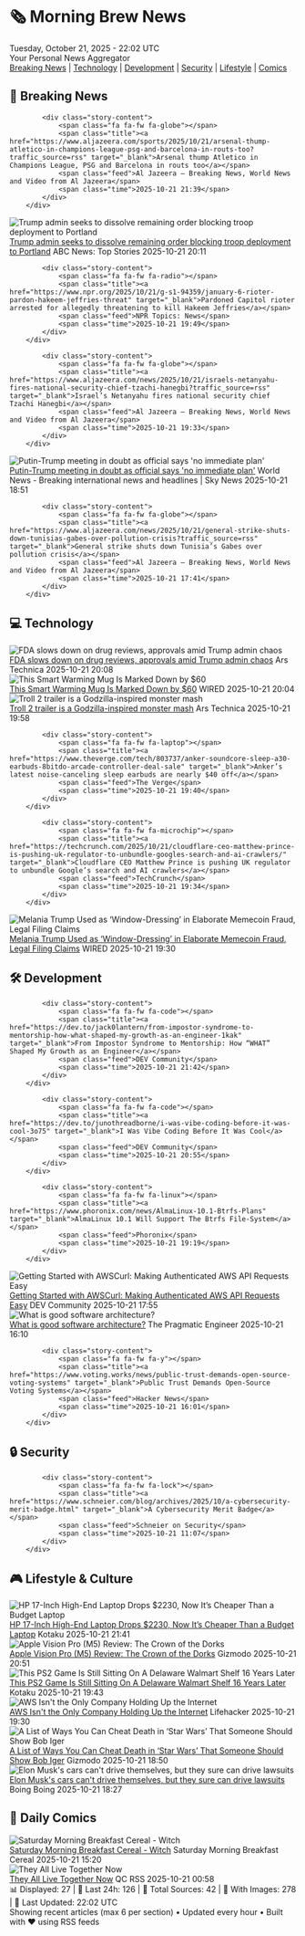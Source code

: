 <!-- Processing 54 RSS feeds at 2025-10-21 22:02:06 UTC -->
<!-- Processing: Cyanide & Happiness -->
<!-- Processing: Dinosaur Comics -->
<!-- Processing: CNN Top Stories -->
<!-- Processing: Al Jazeera Breaking News -->
<!-- Processing: NPR News -->
<!-- Processing: Reuters Top News -->
<!-- Processing: Reuters World News -->
<!-- Processing: WIRED -->
<!-- Processing: Lobsters Python -->
<!-- Processing: Dev.to -->
<!-- Processing: StackOverflow Blog -->
<!-- Processing: DistroWatch -->
<!-- Processing: Linux.com -->
<!-- Processing: GitLab Blog -->
<!-- Processing: Martin Fowler -->
<!-- Processing: Coding Horror -->
<!-- Processing: The Pragmatic Engineer -->
<!-- Processing: Kotaku -->
<!-- Processing: Boing Boing -->
<!-- Processing: Krebs on Security -->
<!-- Processing: Schneier on Security -->
<!-- Generated 6 new posts out of 21 feeds processed -->
<div class="newspaper-header">
    <h1 class="newspaper-title">🗞️ Morning Brew News</h1>
    <div class="newspaper-date">Tuesday, October 21, 2025 - 22:02 UTC</div>
    <div class="newspaper-subtitle">Your Personal News Aggregator</div>
</div>

<div class="newspaper-nav">
    <a href="#breaking">Breaking News</a> |
    <a href="#tech">Technology</a> |
    <a href="#dev">Development</a> |
    <a href="#security">Security</a> |
    <a href="#lifestyle">Lifestyle</a> |
    <a href="#webcomics">Comics</a>
</div>

<div class="news-section breaking-news" id="breaking">
<h2 class="section-header">🚨 Breaking News</h2>
<div class="stories-container">
<div class="story">
            
            <div class="story-content">
                <span class="fa fa-fw fa-globe"></span>
                <span class="title"><a href="https://www.aljazeera.com/sports/2025/10/21/arsenal-thump-atletico-in-champions-league-psg-and-barcelona-in-routs-too?traffic_source=rss" target="_blank">Arsenal thump Atletico in Champions League, PSG and Barcelona in routs too</a></span>
                <span class="feed">Al Jazeera – Breaking News, World News and Video from Al Jazeera</span>
                <span class="time">2025-10-21 21:39</span>
            </div>
        </div>
<div class="story">
            <img src="https://s.abcnews.com/images/US/ice-portland-3-ap-gmh-251021_1761072133967_hpMain_4x3t_384.jpg" alt="Trump admin seeks to dissolve remaining order blocking troop deployment to Portland" class="story-image" loading="lazy" onerror="this.style.display='none'">
            <div class="story-content">
                <span class="fa fa-fw fa-tv"></span>
                <span class="title"><a href="https://abcnews.go.com/US/trump-administration-seeks-dissolve-remaining-order-blocking-national/story?id=126729762" target="_blank">Trump admin seeks to dissolve remaining order blocking troop deployment to Portland</a></span>
                <span class="feed">ABC News: Top Stories</span>
                <span class="time">2025-10-21 20:11</span>
            </div>
        </div>
<div class="story">
            
            <div class="story-content">
                <span class="fa fa-fw fa-radio"></span>
                <span class="title"><a href="https://www.npr.org/2025/10/21/g-s1-94359/january-6-rioter-pardon-hakeem-jeffries-threat" target="_blank">Pardoned Capitol rioter arrested for allegedly threatening to kill Hakeem Jeffries</a></span>
                <span class="feed">NPR Topics: News</span>
                <span class="time">2025-10-21 19:49</span>
            </div>
        </div>
<div class="story">
            
            <div class="story-content">
                <span class="fa fa-fw fa-globe"></span>
                <span class="title"><a href="https://www.aljazeera.com/news/2025/10/21/israels-netanyahu-fires-national-security-chief-tzachi-hanegbi?traffic_source=rss" target="_blank">Israel’s Netanyahu fires national security chief Tzachi Hanegbi</a></span>
                <span class="feed">Al Jazeera – Breaking News, World News and Video from Al Jazeera</span>
                <span class="time">2025-10-21 19:33</span>
            </div>
        </div>
<div class="story">
            <img src="https://e3.365dm.com/25/10/1920x1080/skynews-donald-trump-vladimir-putin_7052733.jpg?20251016202525" alt="Putin-Trump meeting in doubt as official says &#x27;no immediate plan&#x27;" class="story-image" loading="lazy" onerror="this.style.display='none'">
            <div class="story-content">
                <span class="fa fa-fw fa-satellite"></span>
                <span class="title"><a href="https://news.sky.com/story/putin-trump-budapest-meeting-in-doubt-as-official-says-no-plan-for-immediate-future-13454654" target="_blank">Putin-Trump meeting in doubt as official says &#x27;no immediate plan&#x27;</a></span>
                <span class="feed">World News - Breaking international news and headlines | Sky News</span>
                <span class="time">2025-10-21 18:51</span>
            </div>
        </div>
<div class="story">
            
            <div class="story-content">
                <span class="fa fa-fw fa-globe"></span>
                <span class="title"><a href="https://www.aljazeera.com/news/2025/10/21/general-strike-shuts-down-tunisias-gabes-over-pollution-crisis?traffic_source=rss" target="_blank">General strike shuts down Tunisia’s Gabes over pollution crisis</a></span>
                <span class="feed">Al Jazeera – Breaking News, World News and Video from Al Jazeera</span>
                <span class="time">2025-10-21 17:41</span>
            </div>
        </div>
</div>
</div>
<div class="news-section tech-news" id="tech">
<h2 class="section-header">💻 Technology</h2>
<div class="stories-container">
<div class="story">
            <img src="https://cdn.arstechnica.net/wp-content/uploads/2019/05/GettyImages-496532228-500x500.jpg" alt="FDA slows down on drug reviews, approvals amid Trump admin chaos" class="story-image" loading="lazy" onerror="this.style.display='none'">
            <div class="story-content">
                <span class="fa fa-fw fa-cog"></span>
                <span class="title"><a href="https://arstechnica.com/health/2025/10/fda-slows-down-on-drug-reviews-approvals-amid-trump-admin-chaos/" target="_blank">FDA slows down on drug reviews, approvals amid Trump admin chaos</a></span>
                <span class="feed">Ars Technica</span>
                <span class="time">2025-10-21 20:08</span>
            </div>
        </div>
<div class="story">
            <img src="https://media.wired.com/photos/68f7c62248e48370f358662a/master/pass/This%20Smart%20Warming%20Mug%20is%20Marked%20Down%20by%20$60.png" alt="This Smart Warming Mug Is Marked Down by $60" class="story-image" loading="lazy" onerror="this.style.display='none'">
            <div class="story-content">
                <span class="fa fa-fw fa-bolt"></span>
                <span class="title"><a href="https://www.wired.com/story/ember-travel-mug-deal-1025/" target="_blank">This Smart Warming Mug Is Marked Down by $60</a></span>
                <span class="feed">WIRED</span>
                <span class="time">2025-10-21 20:04</span>
            </div>
        </div>
<div class="story">
            <img src="https://cdn.arstechnica.net/wp-content/uploads/2025/10/troll1-500x500-1761073842.jpg" alt="Troll 2 trailer is a Godzilla-inspired monster mash" class="story-image" loading="lazy" onerror="this.style.display='none'">
            <div class="story-content">
                <span class="fa fa-fw fa-cog"></span>
                <span class="title"><a href="https://arstechnica.com/culture/2025/10/troll-2-trailer-is-a-godzilla-inspired-monster-mash/" target="_blank">Troll 2 trailer is a Godzilla-inspired monster mash</a></span>
                <span class="feed">Ars Technica</span>
                <span class="time">2025-10-21 19:58</span>
            </div>
        </div>
<div class="story">
            
            <div class="story-content">
                <span class="fa fa-fw fa-laptop"></span>
                <span class="title"><a href="https://www.theverge.com/tech/803737/anker-soundcore-sleep-a30-earbuds-8bitdo-arcade-controller-deal-sale" target="_blank">Anker’s latest noise-canceling sleep earbuds are nearly $40 off</a></span>
                <span class="feed">The Verge</span>
                <span class="time">2025-10-21 19:40</span>
            </div>
        </div>
<div class="story">
            
            <div class="story-content">
                <span class="fa fa-fw fa-microchip"></span>
                <span class="title"><a href="https://techcrunch.com/2025/10/21/cloudflare-ceo-matthew-prince-is-pushing-uk-regulator-to-unbundle-googles-search-and-ai-crawlers/" target="_blank">Cloudflare CEO Matthew Prince is pushing UK regulator to unbundle Google’s search and AI crawlers</a></span>
                <span class="feed">TechCrunch</span>
                <span class="time">2025-10-21 19:34</span>
            </div>
        </div>
<div class="story">
            <img src="https://media.wired.com/photos/68f2c1e063f7ddf18419e89a/master/pass/Lawyers-File-New-Claim-Against-Melania-Coin-Business.jpg" alt="Melania Trump Used as ‘Window-Dressing’ in Elaborate Memecoin Fraud, Legal Filing Claims" class="story-image" loading="lazy" onerror="this.style.display='none'">
            <div class="story-content">
                <span class="fa fa-fw fa-bolt"></span>
                <span class="title"><a href="https://www.wired.com/story/melania-trump-used-as-window-dressing-in-elaborate-memecoin-fraud-legal-filing-claims/" target="_blank">Melania Trump Used as ‘Window-Dressing’ in Elaborate Memecoin Fraud, Legal Filing Claims</a></span>
                <span class="feed">WIRED</span>
                <span class="time">2025-10-21 19:30</span>
            </div>
        </div>
</div>
</div>
<div class="news-section dev-news" id="dev">
<h2 class="section-header">🛠️ Development</h2>
<div class="stories-container">
<div class="story">
            
            <div class="story-content">
                <span class="fa fa-fw fa-code"></span>
                <span class="title"><a href="https://dev.to/jack0lantern/from-impostor-syndrome-to-mentorship-how-what-shaped-my-growth-as-an-engineer-1kak" target="_blank">From Impostor Syndrome to Mentorship: How “WHAT” Shaped My Growth as an Engineer</a></span>
                <span class="feed">DEV Community</span>
                <span class="time">2025-10-21 21:42</span>
            </div>
        </div>
<div class="story">
            
            <div class="story-content">
                <span class="fa fa-fw fa-code"></span>
                <span class="title"><a href="https://dev.to/junothreadborne/i-was-vibe-coding-before-it-was-cool-3o75" target="_blank">I Was Vibe Coding Before It Was Cool</a></span>
                <span class="feed">DEV Community</span>
                <span class="time">2025-10-21 20:55</span>
            </div>
        </div>
<div class="story">
            
            <div class="story-content">
                <span class="fa fa-fw fa-linux"></span>
                <span class="title"><a href="https://www.phoronix.com/news/AlmaLinux-10.1-Btrfs-Plans" target="_blank">AlmaLinux 10.1 Will Support The Btrfs File-System</a></span>
                <span class="feed">Phoronix</span>
                <span class="time">2025-10-21 19:19</span>
            </div>
        </div>
<div class="story">
            <img src="https://media2.dev.to/dynamic/image/width=800%2Cheight=%2Cfit=scale-down%2Cgravity=auto%2Cformat=auto/https%3A%2F%2Fdev-to-uploads.s3.amazonaws.com%2Fuploads%2Farticles%2Foz071s3vfzgzagglbym8.png" alt="Getting Started with AWSCurl: Making Authenticated AWS API Requests Easy" class="story-image" loading="lazy" onerror="this.style.display='none'">
            <div class="story-content">
                <span class="fa fa-fw fa-code"></span>
                <span class="title"><a href="https://dev.to/rijultp/getting-started-with-awscurl-making-authenticated-aws-api-requests-easy-18ok" target="_blank">Getting Started with AWSCurl: Making Authenticated AWS API Requests Easy</a></span>
                <span class="feed">DEV Community</span>
                <span class="time">2025-10-21 17:55</span>
            </div>
        </div>
<div class="story">
            <img src="https://substackcdn.com/image/fetch/$s_!BrG3!,f_auto,q_auto:good,fl_progressive:steep/https%3A%2F%2Fsubstack-post-media.s3.amazonaws.com%2Fpublic%2Fimages%2Fb3ef84c3-a8e2-4161-b346-5a58332a7361_1418x1094.png" alt="What is good software architecture?" class="story-image" loading="lazy" onerror="this.style.display='none'">
            <div class="story-content">
                <span class="fa fa-fw fa-wrench"></span>
                <span class="title"><a href="https://newsletter.pragmaticengineer.com/p/what-is-good-software-architecture" target="_blank">What is good software architecture?</a></span>
                <span class="feed">The Pragmatic Engineer</span>
                <span class="time">2025-10-21 16:10</span>
            </div>
        </div>
<div class="story">
            
            <div class="story-content">
                <span class="fa fa-fw fa-y"></span>
                <span class="title"><a href="https://www.voting.works/news/public-trust-demands-open-source-voting-systems" target="_blank">Public Trust Demands Open-Source Voting Systems</a></span>
                <span class="feed">Hacker News</span>
                <span class="time">2025-10-21 16:01</span>
            </div>
        </div>
</div>
</div>
<div class="news-section security-news" id="security">
<h2 class="section-header">🔒 Security</h2>
<div class="stories-container">
<div class="story">
            
            <div class="story-content">
                <span class="fa fa-fw fa-lock"></span>
                <span class="title"><a href="https://www.schneier.com/blog/archives/2025/10/a-cybersecurity-merit-badge.html" target="_blank">A Cybersecurity Merit Badge</a></span>
                <span class="feed">Schneier on Security</span>
                <span class="time">2025-10-21 11:07</span>
            </div>
        </div>
</div>
</div>
<div class="news-section lifestyle-news" id="lifestyle">
<h2 class="section-header">🎮 Lifestyle & Culture</h2>
<div class="stories-container">
<div class="story">
            <img src="https://kotaku.com/app/uploads/2025/10/hp17-inch-laptop-1280x853.jpg" alt="HP 17-Inch High-End Laptop Drops $2230, Now It’s Cheaper Than a Budget Laptop" class="story-image" loading="lazy" onerror="this.style.display='none'">
            <div class="story-content">
                <span class="fa fa-fw fa-gamepad"></span>
                <span class="title"><a href="https://kotaku.com/hp-17-inch-high-end-laptop-drops-2230-now-its-cheaper-than-a-budget-laptop-2000637790" target="_blank">HP 17-Inch High-End Laptop Drops $2230, Now It’s Cheaper Than a Budget Laptop</a></span>
                <span class="feed">Kotaku</span>
                <span class="time">2025-10-21 21:41</span>
            </div>
        </div>
<div class="story">
            <img src="https://gizmodo.com/app/uploads/2025/10/Apple-Vision-Pro-M5-14-1280x853.jpg" alt="Apple Vision Pro (M5) Review: The Crown of the Dorks" class="story-image" loading="lazy" onerror="this.style.display='none'">
            <div class="story-content">
                <span class="fa fa-fw fa-computer"></span>
                <span class="title"><a href="https://gizmodo.com/apple-vision-pro-m5-review-the-crown-of-the-dorks-2000675079" target="_blank">Apple Vision Pro (M5) Review: The Crown of the Dorks</a></span>
                <span class="feed">Gizmodo</span>
                <span class="time">2025-10-21 20:51</span>
            </div>
        </div>
<div class="story">
            <img src="https://kotaku.com/app/uploads/2025/10/PS2game-1280x720.jpg" alt="This PS2 Game Is Still Sitting On A Delaware Walmart Shelf 16 Years Later" class="story-image" loading="lazy" onerror="this.style.display='none'">
            <div class="story-content">
                <span class="fa fa-fw fa-gamepad"></span>
                <span class="title"><a href="https://kotaku.com/unsold-ps2-game-walmart-reddit-pbr-bull-riding-weird-reddit-2000637727" target="_blank">This PS2 Game Is Still Sitting On A Delaware Walmart Shelf 16 Years Later</a></span>
                <span class="feed">Kotaku</span>
                <span class="time">2025-10-21 19:43</span>
            </div>
        </div>
<div class="story">
            <img src="https://lifehacker.com/imagery/articles/01K83RN0KFSZ6FCFSSRE3GZ7T4/hero-image.jpg" alt="AWS Isn&#x27;t the Only Company Holding Up the Internet" class="story-image" loading="lazy" onerror="this.style.display='none'">
            <div class="story-content">
                <span class="fa fa-fw fa-life-ring"></span>
                <span class="title"><a href="https://lifehacker.com/tech/aws-isnt-the-only-company-holding-up-the-internet?utm_medium=RSS" target="_blank">AWS Isn&#x27;t the Only Company Holding Up the Internet</a></span>
                <span class="feed">Lifehacker</span>
                <span class="time">2025-10-21 19:30</span>
            </div>
        </div>
<div class="story">
            <img src="https://gizmodo.com/app/uploads/2025/10/star-wars-rise-of-skywalker-kylo-ren-shrug-1280x853.jpg" alt="A List of Ways You Can Cheat Death in ‘Star Wars’ That Someone Should Show Bob Iger" class="story-image" loading="lazy" onerror="this.style.display='none'">
            <div class="story-content">
                <span class="fa fa-fw fa-computer"></span>
                <span class="title"><a href="https://gizmodo.com/star-wars-ways-to-cheat-death-ben-solo-movie-bob-iger-2000674908" target="_blank">A List of Ways You Can Cheat Death in ‘Star Wars’ That Someone Should Show Bob Iger</a></span>
                <span class="feed">Gizmodo</span>
                <span class="time">2025-10-21 18:50</span>
            </div>
        </div>
<div class="story">
            <img src="https://i0.wp.com/boingboing.net/wp-content/uploads/2025/05/elon-salute.jpg?fit=1080%2C720&amp;quality=60&amp;ssl=1" alt="Elon Musk&#x27;s cars can&#x27;t drive themselves, but they sure can drive lawsuits" class="story-image" loading="lazy" onerror="this.style.display='none'">
            <div class="story-content">
                <span class="fa fa-fw fa-arrow-right"></span>
                <span class="title"><a href="https://boingboing.net/2025/10/21/elon-musks-cars-cant-drive-themselves-but-they-sure-can-drive-lawsuits.html" target="_blank">Elon Musk&#x27;s cars can&#x27;t drive themselves, but they sure can drive lawsuits</a></span>
                <span class="feed">Boing Boing</span>
                <span class="time">2025-10-21 18:27</span>
            </div>
        </div>
</div>
</div>
<div class="news-section webcomics-section" id="webcomics">
<h2 class="section-header">🎨 Daily Comics</h2>
<div class="stories-container">
<div class="story">
            <img src="https://www.smbc-comics.com/comics/1761007680-20251021.png" alt="Saturday Morning Breakfast Cereal - Witch" class="story-image" loading="lazy" onerror="this.style.display='none'">
            <div class="story-content">
                <span class="fa fa-fw fa-smile"></span>
                <span class="title"><a href="https://www.smbc-comics.com/comic/witch" target="_blank">Saturday Morning Breakfast Cereal - Witch</a></span>
                <span class="feed">Saturday Morning Breakfast Cereal</span>
                <span class="time">2025-10-21 15:20</span>
            </div>
        </div>
<div class="story">
            <img src="http://www.questionablecontent.net/comics/5683.png" alt="They All Live Together Now" class="story-image" loading="lazy" onerror="this.style.display='none'">
            <div class="story-content">
                <span class="fa fa-fw fa-music"></span>
                <span class="title"><a href="http://questionablecontent.net/view.php?comic=5683" target="_blank">They All Live Together Now</a></span>
                <span class="feed">QC RSS</span>
                <span class="time">2025-10-21 00:58</span>
            </div>
        </div>
</div>
</div>

<div class="newspaper-footer">
    <div class="stats">
        📊 Displayed: 27 | 📅 Last 24h: 126 | 📡 Total Sources: 42 | 📸 With Images: 278 |
        🔄 Last Updated: 22:02 UTC
    </div>
    <div class="footer-note">
        Showing recent articles (max 6 per section) • Updated every hour • Built with ❤️ using RSS feeds
    </div>
</div>
